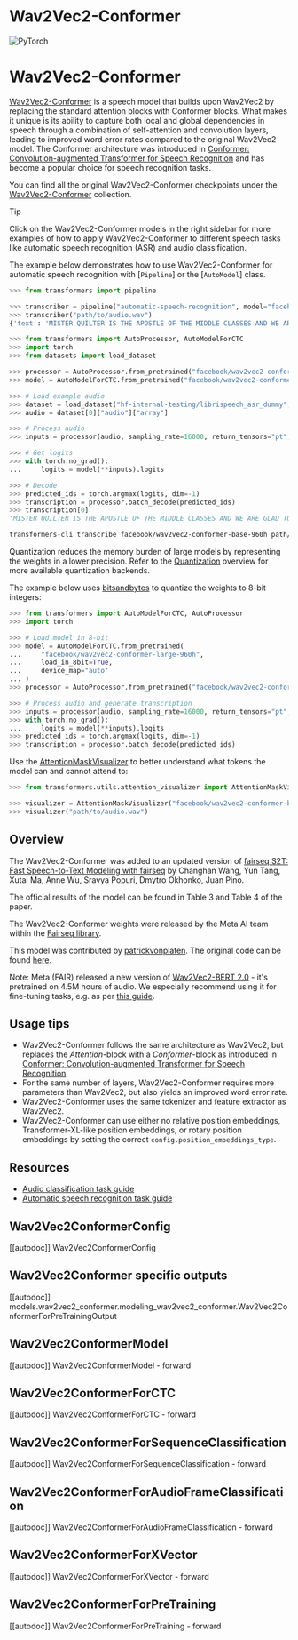 <!--Copyright 2022 The HuggingFace Team. All rights reserved.

Licensed under the Apache License, Version 2.0 (the "License"); you may not use this file except in compliance with
the License. You may obtain a copy of the License at

http://www.apache.org/licenses/LICENSE-2.0

Unless required by applicable law or agreed to in writing, software distributed under the License is distributed on
an "AS IS" BASIS, WITHOUT WARRANTIES OR CONDITIONS OF ANY KIND, either express or implied. See the License for the
specific language governing permissions and limitations under the License.

⚠️ Note that this file is in Markdown but contain specific syntax for our doc-builder (similar to MDX) that may not be
rendered properly in your Markdown viewer.

-->

# Wav2Vec2-Conformer

<div class="flex flex-wrap space-x-1">
<img alt="PyTorch" src="https://img.shields.io/badge/PyTorch-DE3412?style=flat&logo=pytorch&logoColor=white">
</div>

# Wav2Vec2-Conformer

[Wav2Vec2-Conformer](https://arxiv.org/abs/2010.05171) is a speech model that builds upon Wav2Vec2 by replacing the standard attention blocks with Conformer blocks. What makes it unique is its ability to capture both local and global dependencies in speech through a combination of self-attention and convolution layers, leading to improved word error rates compared to the original Wav2Vec2 model. The Conformer architecture was introduced in [Conformer: Convolution-augmented Transformer for Speech Recognition](https://arxiv.org/abs/2005.08100) and has become a popular choice for speech recognition tasks.

You can find all the original Wav2Vec2-Conformer checkpoints under the [Wav2Vec2-Conformer](https://huggingface.co/models?other=wav2vec2-conformer) collection.

> [!TIP]
> Click on the Wav2Vec2-Conformer models in the right sidebar for more examples of how to apply Wav2Vec2-Conformer to different speech tasks like automatic speech recognition (ASR) and audio classification.

The example below demonstrates how to use Wav2Vec2-Conformer for automatic speech recognition with [`Pipeline`] or the [`AutoModel`] class.

<hfoptions id="usage">
<hfoption id="Pipeline">

```python
>>> from transformers import pipeline

>>> transcriber = pipeline("automatic-speech-recognition", model="facebook/wav2vec2-conformer-base-960h")
>>> transcriber("path/to/audio.wav")
{'text': 'MISTER QUILTER IS THE APOSTLE OF THE MIDDLE CLASSES AND WE ARE GLAD TO WELCOME HIS GOSPEL'}
```

</hfoption>
<hfoption id="AutoModel">

```python
>>> from transformers import AutoProcessor, AutoModelForCTC
>>> import torch
>>> from datasets import load_dataset

>>> processor = AutoProcessor.from_pretrained("facebook/wav2vec2-conformer-base-960h")
>>> model = AutoModelForCTC.from_pretrained("facebook/wav2vec2-conformer-base-960h")

>>> # Load example audio
>>> dataset = load_dataset("hf-internal-testing/librispeech_asr_dummy", "clean", split="validation")
>>> audio = dataset[0]["audio"]["array"]

>>> # Process audio
>>> inputs = processor(audio, sampling_rate=16000, return_tensors="pt", padding=True)

>>> # Get logits
>>> with torch.no_grad():
...     logits = model(**inputs).logits

>>> # Decode
>>> predicted_ids = torch.argmax(logits, dim=-1)
>>> transcription = processor.batch_decode(predicted_ids)
>>> transcription[0]
'MISTER QUILTER IS THE APOSTLE OF THE MIDDLE CLASSES AND WE ARE GLAD TO WELCOME HIS GOSPEL'
```

</hfoption>
<hfoption id="transformers-cli">

```bash
transformers-cli transcribe facebook/wav2vec2-conformer-base-960h path/to/audio.wav
```

</hfoption>
</hfoptions>

Quantization reduces the memory burden of large models by representing the weights in a lower precision. Refer to the [Quantization](../quantization/overview) overview for more available quantization backends.

The example below uses [bitsandbytes](https://github.com/TimDettmers/bitsandbytes) to quantize the weights to 8-bit integers:

```python
>>> from transformers import AutoModelForCTC, AutoProcessor
>>> import torch

>>> # Load model in 8-bit
>>> model = AutoModelForCTC.from_pretrained(
...     "facebook/wav2vec2-conformer-large-960h",
...     load_in_8bit=True,
...     device_map="auto"
... )
>>> processor = AutoProcessor.from_pretrained("facebook/wav2vec2-conformer-large-960h")

>>> # Process audio and generate transcription
>>> inputs = processor(audio, sampling_rate=16000, return_tensors="pt", padding=True)
>>> with torch.no_grad():
...     logits = model(**inputs).logits
>>> predicted_ids = torch.argmax(logits, dim=-1)
>>> transcription = processor.batch_decode(predicted_ids)
```

Use the [AttentionMaskVisualizer](https://github.com/huggingface/transformers/blob/beb9b5b02246b9b7ee81ddf938f93f44cfeaad19/src/transformers/utils/attention_visualizer.py#L139) to better understand what tokens the model can and cannot attend to:

```python
>>> from transformers.utils.attention_visualizer import AttentionMaskVisualizer

>>> visualizer = AttentionMaskVisualizer("facebook/wav2vec2-conformer-base-960h")
>>> visualizer("path/to/audio.wav")
```

## Overview

The Wav2Vec2-Conformer was added to an updated version of [fairseq S2T: Fast Speech-to-Text Modeling with fairseq](https://arxiv.org/abs/2010.05171) by Changhan Wang, Yun Tang, Xutai Ma, Anne Wu, Sravya Popuri, Dmytro Okhonko, Juan Pino.

The official results of the model can be found in Table 3 and Table 4 of the paper.

The Wav2Vec2-Conformer weights were released by the Meta AI team within the [Fairseq library](https://github.com/pytorch/fairseq/blob/main/examples/wav2vec/README.md#pre-trained-models).

This model was contributed by [patrickvonplaten](https://huggingface.co/patrickvonplaten).
The original code can be found [here](https://github.com/pytorch/fairseq/tree/main/examples/wav2vec).

Note: Meta (FAIR) released a new version of [Wav2Vec2-BERT 2.0](https://huggingface.co/docs/transformers/en/model_doc/wav2vec2-bert) - it's pretrained on 4.5M hours of audio. We especially recommend using it for fine-tuning tasks, e.g. as per [this guide](https://huggingface.co/blog/fine-tune-w2v2-bert).

## Usage tips

- Wav2Vec2-Conformer follows the same architecture as Wav2Vec2, but replaces the *Attention*-block with a *Conformer*-block
  as introduced in [Conformer: Convolution-augmented Transformer for Speech Recognition](https://arxiv.org/abs/2005.08100).
- For the same number of layers, Wav2Vec2-Conformer requires more parameters than Wav2Vec2, but also yields 
an improved word error rate.
- Wav2Vec2-Conformer uses the same tokenizer and feature extractor as Wav2Vec2.
- Wav2Vec2-Conformer can use either no relative position embeddings, Transformer-XL-like position embeddings, or
  rotary position embeddings by setting the correct `config.position_embeddings_type`.

## Resources

- [Audio classification task guide](../tasks/audio_classification)
- [Automatic speech recognition task guide](../tasks/asr)

## Wav2Vec2ConformerConfig

[[autodoc]] Wav2Vec2ConformerConfig

## Wav2Vec2Conformer specific outputs

[[autodoc]] models.wav2vec2_conformer.modeling_wav2vec2_conformer.Wav2Vec2ConformerForPreTrainingOutput

## Wav2Vec2ConformerModel

[[autodoc]] Wav2Vec2ConformerModel
    - forward

## Wav2Vec2ConformerForCTC

[[autodoc]] Wav2Vec2ConformerForCTC
    - forward

## Wav2Vec2ConformerForSequenceClassification

[[autodoc]] Wav2Vec2ConformerForSequenceClassification
    - forward

## Wav2Vec2ConformerForAudioFrameClassification

[[autodoc]] Wav2Vec2ConformerForAudioFrameClassification
    - forward

## Wav2Vec2ConformerForXVector

[[autodoc]] Wav2Vec2ConformerForXVector
    - forward

## Wav2Vec2ConformerForPreTraining

[[autodoc]] Wav2Vec2ConformerForPreTraining
    - forward
